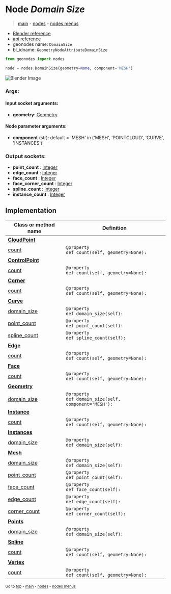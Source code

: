 # Node *Domain Size*

> [main](../index.md) - [nodes](nodes.md) - [nodes menus](nodes_menus.md)

- [Blender reference](https://docs.blender.org/manual/en/latest/modeling/geometry_nodes/attribute/domain_size.html)
- [api reference](https://docs.blender.org/api/current/bpy.types.GeometryNodeAttributeDomainSize.html)
- geonodes name: `DomainSize`
- bl_idname: `GeometryNodeAttributeDomainSize`

```python
from geonodes import nodes

node = nodes.DomainSize(geometry=None, component='MESH')
```

![Blender Image](https://docs.blender.org/manual/en/latest/_images/node-types_GeometryNodeAttributeDomainSize.webp)

### Args:

#### Input socket arguments:

- **geometry**: [Geometry](Geometry.md)

#### Node parameter arguments:

- **component** (str): default = 'MESH' in ('MESH', 'POINTCLOUD', 'CURVE', 'INSTANCES')

### Output sockets:

- **point_count** : [Integer](Integer.md)
- **edge_count** : [Integer](Integer.md)
- **face_count** : [Integer](Integer.md)
- **face_corner_count** : [Integer](Integer.md)
- **spline_count** : [Integer](Integer.md)
- **instance_count** : [Integer](Integer.md)

## Implementation

| Class or method name | Definition |
|----------------------|------------|
| **[CloudPoint](CloudPoint.md)** |
| [count](CloudPoint.md#count) | `@property`<br> `def count(self, geometry=None):` |
| **[ControlPoint](ControlPoint.md)** |
| [count](ControlPoint.md#count) | `@property`<br> `def count(self, geometry=None):` |
| **[Corner](Corner.md)** |
| [count](Corner.md#count) | `@property`<br> `def count(self, geometry=None):` |
| **[Curve](Curve.md)** |
| [domain_size](Curve.md#domain_size) | `@property`<br> `def domain_size(self):` |
| [point_count](Curve.md#point_count) | `@property`<br> `def point_count(self):` |
| [spline_count](Curve.md#spline_count) | `@property`<br> `def spline_count(self):` |
| **[Edge](Edge.md)** |
| [count](Edge.md#count) | `@property`<br> `def count(self, geometry=None):` |
| **[Face](Face.md)** |
| [count](Face.md#count) | `@property`<br> `def count(self, geometry=None):` |
| **[Geometry](Geometry.md)** |
| [domain_size](Geometry.md#domain_size) | `@property`<br> `def domain_size(self, component='MESH'):` |
| **[Instance](Instance.md)** |
| [count](Instance.md#count) | `@property`<br> `def count(self, geometry=None):` |
| **[Instances](Instances.md)** |
| [domain_size](Instances.md#domain_size) | `@property`<br> `def domain_size(self):` |
| **[Mesh](Mesh.md)** |
| [domain_size](Mesh.md#domain_size) | `@property`<br> `def domain_size(self):` |
| [point_count](Mesh.md#point_count) | `@property`<br> `def point_count(self):` |
| [face_count](Mesh.md#face_count) | `@property`<br> `def face_count(self):` |
| [edge_count](Mesh.md#edge_count) | `@property`<br> `def edge_count(self):` |
| [corner_count](Mesh.md#corner_count) | `@property`<br> `def corner_count(self):` |
| **[Points](Points.md)** |
| [domain_size](Points.md#domain_size) | `@property`<br> `def domain_size(self):` |
| **[Spline](Spline.md)** |
| [count](Spline.md#count) | `@property`<br> `def count(self, geometry=None):` |
| **[Vertex](Vertex.md)** |
| [count](Vertex.md#count) | `@property`<br> `def count(self, geometry=None):` |

<sub>Go to [top](#node-Domain-Size) - [main](../index.md) - [nodes](nodes.md) - [nodes menus](nodes_menus.md)</sub>

